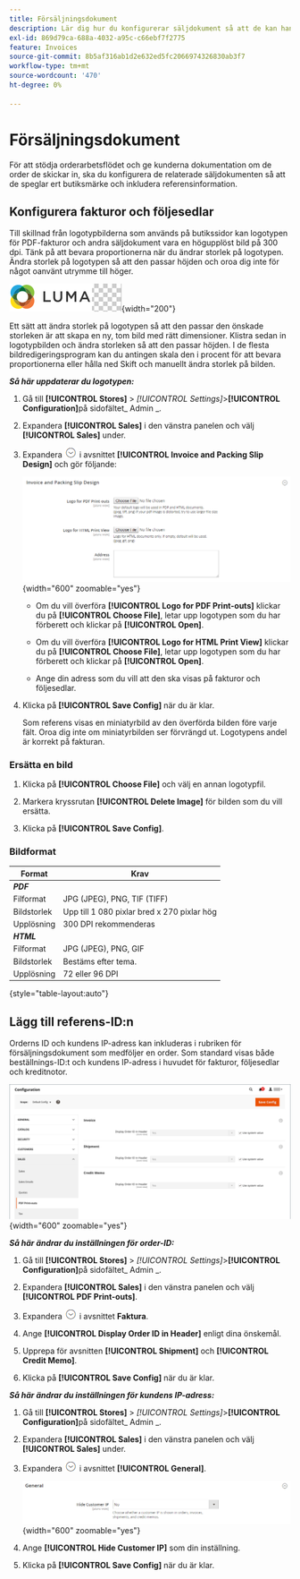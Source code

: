 ```yaml
---
title: Försäljningsdokument
description: Lär dig hur du konfigurerar säljdokument så att de kan hantera kundbeställningar och leveranser för din Commerce-butik.
exl-id: 869d79ca-688a-4032-a95c-c66ebf7f2775
feature: Invoices
source-git-commit: 8b5af316ab1d2e632ed5fc2066974326830ab3f7
workflow-type: tm+mt
source-wordcount: '470'
ht-degree: 0%

---
```


# Försäljningsdokument

För att stödja orderarbetsflödet och ge kunderna dokumentation om de order de skickar in, ska du konfigurera de relaterade säljdokumenten så att de speglar ert butiksmärke och inkludera referensinformation.

## Konfigurera fakturor och följesedlar

Till skillnad från logotypbilderna som används på butikssidor kan logotypen för PDF-fakturor och andra säljdokument vara en högupplöst bild på 300 dpi. Tänk på att bevara proportionerna när du ändrar storlek på logotypen. Ändra storlek på logotypen så att den passar höjden och oroa dig inte för något oanvänt utrymme till höger.

![Exempellogotyp](./assets/logo-pdf.png){width="200"}

Ett sätt att ändra storlek på logotypen så att den passar den önskade storleken är att skapa en ny, tom bild med rätt dimensioner. Klistra sedan in logotypbilden och ändra storleken så att den passar höjden. I de flesta bildredigeringsprogram kan du antingen skala den i procent för att bevara proportionerna eller hålla ned Skift och manuellt ändra storlek på bilden.

**_Så här uppdaterar du logotypen:_**

1. Gå till **[!UICONTROL Stores]** > _[!UICONTROL Settings]_>**[!UICONTROL Configuration]**&#x200B;på sidofältet_ Admin _.

1. Expandera **[!UICONTROL Sales]** i den vänstra panelen och välj **[!UICONTROL Sales]** under.

1. Expandera ![Expansionsväljaren](../assets/icon-display-expand.png) i avsnittet **[!UICONTROL Invoice and Packing Slip Design]** och gör följande:

   ![Försäljningskonfiguration - design av försäljningsfaktura och följesedel](../configuration-reference/sales/assets/sales-invoice-packing-slip-design.png){width="600" zoomable="yes"}

   - Om du vill överföra **[!UICONTROL Logo for PDF Print-outs]** klickar du på **[!UICONTROL Choose File]**, letar upp logotypen som du har förberett och klickar på **[!UICONTROL Open]**.

   - Om du vill överföra **[!UICONTROL Logo for HTML Print View]** klickar du på **[!UICONTROL Choose File]**, letar upp logotypen som du har förberett och klickar på **[!UICONTROL Open]**.

   - Ange din adress som du vill att den ska visas på fakturor och följesedlar.

1. Klicka på **[!UICONTROL Save Config]** när du är klar.

   Som referens visas en miniatyrbild av den överförda bilden före varje fält. Oroa dig inte om miniatyrbilden ser förvrängd ut. Logotypens andel är korrekt på fakturan.

### Ersätta en bild

1. Klicka på **[!UICONTROL Choose File]** och välj en annan logotypfil.

1. Markera kryssrutan **[!UICONTROL Delete Image]** för bilden som du vill ersätta.

1. Klicka på **[!UICONTROL Save Config]**.

### Bildformat

| Format | Krav |
|--- |------------------------------------------|
| **_PDF_** |  |
| Filformat | JPG (JPEG), PNG, TIF (TIFF) |
| Bildstorlek | Upp till 1 080 pixlar bred x 270 pixlar hög |
| Upplösning | 300 DPI rekommenderas |
| **_HTML_** |  |
| Filformat | JPG (JPEG), PNG, GIF |
| Bildstorlek | Bestäms efter tema. |
| Upplösning | 72 eller 96 DPI |

{style="table-layout:auto"}

## Lägg till referens-ID:n

Orderns ID och kundens IP-adress kan inkluderas i rubriken för försäljningsdokument som medföljer en order. Som standard visas både beställnings-ID:t och kundens IP-adress i huvudet för fakturor, följesedlar och kreditnotor.

![Försäljningskonfiguration - utskrifter i PDF](./assets/config-sales-pdf-print-outs.png){width="600" zoomable="yes"}

**_Så här ändrar du inställningen för order-ID:_**

1. Gå till **[!UICONTROL Stores]** > _[!UICONTROL Settings]_>**[!UICONTROL Configuration]**&#x200B;på sidofältet_ Admin _.

1. Expandera **[!UICONTROL Sales]** i den vänstra panelen och välj **[!UICONTROL PDF Print-outs]**.

1. Expandera ![Expansionsväljaren](../assets/icon-display-expand.png) i avsnittet **Faktura**.

1. Ange **[!UICONTROL Display Order ID in Header]** enligt dina önskemål.

1. Upprepa för avsnitten **[!UICONTROL Shipment]** och **[!UICONTROL Credit Memo]**.

1. Klicka på **[!UICONTROL Save Config]** när du är klar.

**_Så här ändrar du inställningen för kundens IP-adress:_**

1. Gå till **[!UICONTROL Stores]** > _[!UICONTROL Settings]_>**[!UICONTROL Configuration]**&#x200B;på sidofältet_ Admin _.

1. Expandera **[!UICONTROL Sales]** i den vänstra panelen och välj **[!UICONTROL Sales]** under.

1. Expandera ![Expansionsväljaren](../assets/icon-display-expand.png) i avsnittet **[!UICONTROL General]**.

   ![Försäljningskonfiguration - allmänna försäljningsinställningar](../configuration-reference/sales/assets/sales-general.png){width="600" zoomable="yes"}

1. Ange **[!UICONTROL Hide Customer IP]** som din inställning.

1. Klicka på **[!UICONTROL Save Config]** när du är klar.
